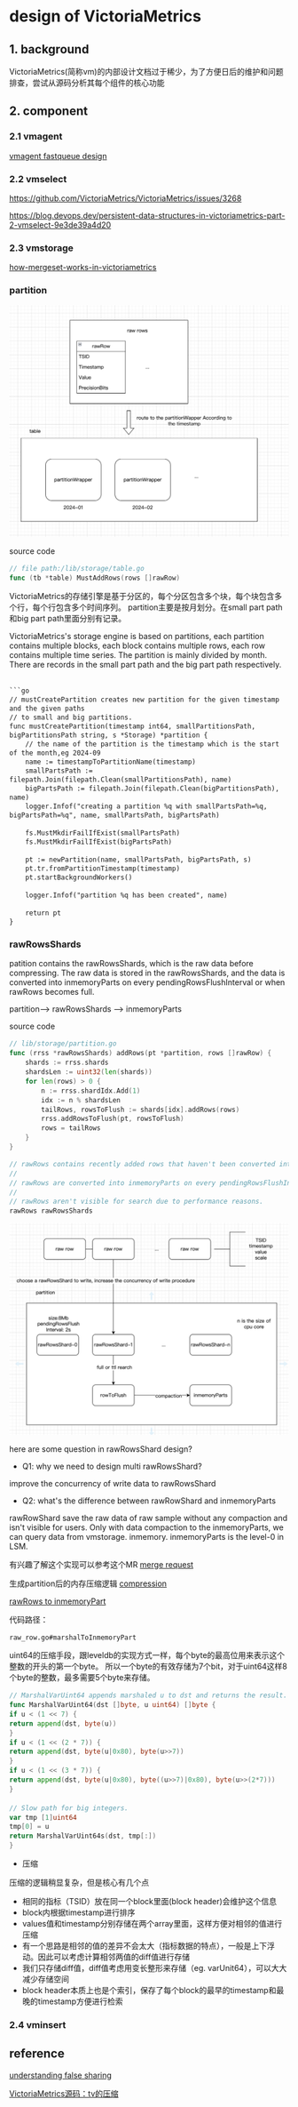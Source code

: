 # design of VictoriaMetrics
## 1. background

VictoriaMetrics(简称vm)的内部设计文档过于稀少，为了方便日后的维护和问题排查，尝试从源码分析其每个组件的核心功能

## 2. component

### 2.1 vmagent

[vmagent fastqueue design](./vmagent-fastqueue.md)

### 2.2 vmselect

https://github.com/VictoriaMetrics/VictoriaMetrics/issues/3268

https://blog.devops.dev/persistent-data-structures-in-victoriametrics-part-2-vmselect-9e3de39a4d20

### 2.3 vmstorage

[how-mergeset-works-in-victoriametrics](https://stackoverflow.com/questions/78325903/how-mergeset-works-in-victoriametrics)

### partition

![vmstorage partition](image/vmstorage-table.png)

source code
```go
// file path:/lib/storage/table.go
func (tb *table) MustAddRows(rows []rawRow) 
```

VictoriaMetrics的存储引擎是基于分区的，每个分区包含多个块，每个块包含多个行，每个行包含多个时间序列。
partition主要是按月划分。在small part path和big part path里面分别有记录。

VictoriaMetrics's storage engine is based on partitions, each partition contains multiple blocks, each block contains multiple rows, each row contains multiple time series.
The partition is mainly divided by month. There are records in the small part path and the big part path respectively.

```shell

```go
// mustCreatePartition creates new partition for the given timestamp and the given paths
// to small and big partitions.
func mustCreatePartition(timestamp int64, smallPartitionsPath, bigPartitionsPath string, s *Storage) *partition {
	// the name of the partition is the timestamp which is the start of the month,eg 2024-09
    name := timestampToPartitionName(timestamp)
    smallPartsPath := filepath.Join(filepath.Clean(smallPartitionsPath), name)
    bigPartsPath := filepath.Join(filepath.Clean(bigPartitionsPath), name)
    logger.Infof("creating a partition %q with smallPartsPath=%q, bigPartsPath=%q", name, smallPartsPath, bigPartsPath)
    
    fs.MustMkdirFailIfExist(smallPartsPath)
    fs.MustMkdirFailIfExist(bigPartsPath)
    
    pt := newPartition(name, smallPartsPath, bigPartsPath, s)
    pt.tr.fromPartitionTimestamp(timestamp)
    pt.startBackgroundWorkers()
    
    logger.Infof("partition %q has been created", name)
    
    return pt
}
```

### rawRowsShards

patition contains the rawRowsShards, which is the raw data before compressing. The raw data is stored in the rawRowsShards, and the data is converted into inmemoryParts on every pendingRowsFlushInterval or when rawRows becomes full.

partition--> rawRowsShards --> inmemoryParts

source code
```go
// lib/storage/partition.go
func (rrss *rawRowsShards) addRows(pt *partition, rows []rawRow) {
    shards := rrss.shards
    shardsLen := uint32(len(shards))
    for len(rows) > 0 {
        n := rrss.shardIdx.Add(1)
        idx := n % shardsLen
        tailRows, rowsToFlush := shards[idx].addRows(rows)
        rrss.addRowsToFlush(pt, rowsToFlush)
        rows = tailRows
    }
}
```

```go
// rawRows contains recently added rows that haven't been converted into parts yet.
//
// rawRows are converted into inmemoryParts on every pendingRowsFlushInterval or when rawRows becomes full.
//
// rawRows aren't visible for search due to performance reasons.
rawRows rawRowsShards
```


![rowRowsShards design](./image/rawRowsShard.png)

here are some question in rawRowsShard design?

- Q1: why we need to design multi rawRowsShard?

improve the concurrency of write data to rawRowsShard

- Q2: what's the difference between rawRowShard and inmemoryParts

rawRowShard save the raw data of raw sample without any compaction and isn't visible for users.
Only with data compaction to the inmemoryParts, we can query data from vmstorage. 
inmemory. inmemoryParts is the level-0 in LSM.


有兴趣了解这个实现可以参考这个MR [merge request](https://kgit.kugou.net/yongquanli/VictoriaMetrics/-/tree/rrs_implement)

生成partition后的内存压缩逻辑 [compression](https://segmentfault.com/a/1190000043749609)

[rawRows to inmemoryPart](./image/rawRowsToInmemoryPart.png)

代码路径：

```shell
raw_row.go#marshalToInmemoryPart
```

uint64的压缩手段，跟leveldb的实现方式一样，每个byte的最高位用来表示这个整数的开头的第一个byte。
所以一个byte的有效存储为7个bit，对于uint64这样8个byte的整数，最多需要5个byte来存储。
```go
// MarshalVarUint64 appends marshaled u to dst and returns the result.
func MarshalVarUint64(dst []byte, u uint64) []byte {
if u < (1 << 7) {
return append(dst, byte(u))
}
if u < (1 << (2 * 7)) {
return append(dst, byte(u|0x80), byte(u>>7))
}
if u < (1 << (3 * 7)) {
return append(dst, byte(u|0x80), byte((u>>7)|0x80), byte(u>>(2*7)))
}

// Slow path for big integers.
var tmp [1]uint64
tmp[0] = u
return MarshalVarUint64s(dst, tmp[:])
}
```

- 压缩

压缩的逻辑稍显复杂，但是核心有几个点

- 相同的指标（TSID）放在同一个block里面(block header)会维护这个信息
- block内根据timestamp进行排序
- values值和timestamp分别存储在两个array里面，这样方便对相邻的值进行压缩
- 有一个思路是相邻的值的差异不会太大（指标数据的特点），一般是上下浮动。因此可以考虑计算相邻两值的diff值进行存储
- 我们只存储diff值，diff值考虑用变长整形来存储（eg. varUnit64），可以大大减少存储空间
- block header本质上也是个索引，保存了每个block的最早的timestamp和最晚的timestamp方便进行检索


### 2.4 vminsert

## reference

[understanding false sharing](https://theboreddev.com/understanding-false-sharing/)

[VictoriaMetrics源码：tv的压缩](https://segmentfault.com/a/1190000043749609)



